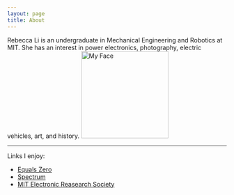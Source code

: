 ```yaml
---
layout: page
title: About
---
```

Rebecca Li is an undergraduate in Mechanical Engineering and Robotics at MIT. She has an interest in power electronics, photography, electric vehicles, art, and history. 
<img src="/img/og-image.jpg" alt="My Face" style="width: 200px;"/>

---

Links I enjoy:
* [Equals Zero](http://etotheipiplusone.net)
* [Spectrum](http://spectrum.ieee.org)
* [MIT Electronic Reasearch Society](http://miters.mit.edu)


